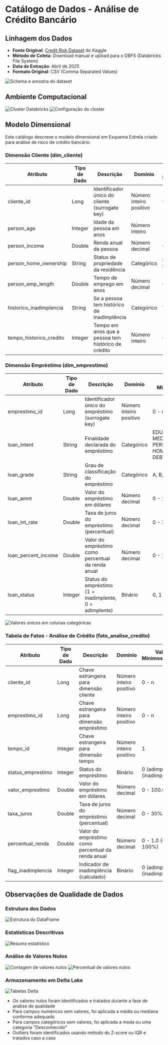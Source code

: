 # Catálogo de Dados - Análise de Crédito Bancário

## Linhagem dos Dados
* **Fonte Original**: [Credit Risk Dataset](https://www.kaggle.com/datasets/laotse/credit-risk-dataset) do Kaggle
* **Método de Coleta**: Download manual e upload para o DBFS (Databricks File System)
* **Data de Extração**: Abril de 2025
* **Formato Original**: CSV (Comma Separated Values)

![Schema e amostra do dataset](../screenshots/03_dataset.png)

## Ambiente Computacional
![Cluster Databricks](../screenshots/01_cluster_config.png)
![Configuração do cluster](../screenshots/02_cluster_config.png)

## Modelo Dimensional
Este catálogo descreve o modelo dimensional em Esquema Estrela criado para análise de risco de crédito bancário.

### Dimensão Cliente (dim_cliente)

| Atributo | Tipo de Dado | Descrição | Domínio | Valores Mínimos/Máximos |
|----------|--------------|-----------|---------|------------------------|
| cliente_id | Long | Identificador único do cliente (surrogate key) | Número inteiro positivo | 0 - n |
| person_age | Integer | Idade da pessoa em anos | Número inteiro | 18 - 100 anos |
| person_income | Double | Renda anual da pessoa | Número decimal | 0 - 10.000.000 |
| person_home_ownership | String | Status de propriedade da residência | Categórico | MORTGAGE, OWN, RENT, OTHER |
| person_emp_length | Double | Tempo de emprego em anos | Número decimal | 0 - 65 anos |
| historico_inadimplencia | String | Se a pessoa tem histórico de inadimplência | Categórico | Y (sim), N (não) |
| tempo_historico_credito | Integer | Tempo em anos que a pessoa tem histórico de crédito | Número inteiro | 0 - 50 anos |

### Dimensão Empréstimo (dim_emprestimo)

| Atributo | Tipo de Dado | Descrição | Domínio | Valores Mínimos/Máximos |
|----------|--------------|-----------|---------|------------------------|
| emprestimo_id | Long | Identificador único do empréstimo (surrogate key) | Número inteiro positivo | 0 - n |
| loan_intent | String | Finalidade declarada do empréstimo | Categórico | EDUCATION, MEDICAL, VENTURE, PERSONAL, HOMEIMPROVEMENT, DEBTCONSOLIDATION |
| loan_grade | String | Grau de classificação do empréstimo | Categórico | A, B, C, D, E, F, G |
| loan_amnt | Double | Valor do empréstimo em dólares | Número decimal | 0 - 100.000 |
| loan_int_rate | Double | Taxa de juros do empréstimo (percentual) | Número decimal | 0 - 30% |
| loan_percent_income | Double | Valor do empréstimo como percentual da renda anual | Número decimal | 0 - 1.0 (0 - 100%) |
| loan_status | Integer | Status do empréstimo (1 = inadimplente, 0 = adimplente) | Binário | 0, 1 |

![Valores únicos em colunas categóricas](../screenshots/10_categorical_values.png)

### Tabela de Fatos - Análise de Crédito (fato_analise_credito)

| Atributo | Tipo de Dado | Descrição | Domínio | Valores Mínimos/Máximos |
|----------|--------------|-----------|---------|------------------------|
| cliente_id | Long | Chave estrangeira para dimensão cliente | Número inteiro positivo | 0 - n |
| emprestimo_id | Long | Chave estrangeira para dimensão empréstimo | Número inteiro positivo | 0 - n |
| tempo_id | Integer | Chave estrangeira para dimensão tempo | Número inteiro positivo | 1 |
| status_emprestimo | Integer | Status do empréstimo | Binário | 0 (adimplente), 1 (inadimplente) |
| valor_emprestimo | Double | Valor do empréstimo em dólares | Número decimal | 0 - 100.000 |
| taxa_juros | Double | Taxa de juros do empréstimo (percentual) | Número decimal | 0 - 30% |
| percentual_renda | Double | Valor do empréstimo como percentual da renda anual | Número decimal | 0 - 1.0 (0 - 100%) |
| flag_inadimplencia | Integer | Indicador de inadimplência (calculado) | Binário | 0 (adimplente), 1 (inadimplente) |

## Observações de Qualidade de Dados

### Estrutura dos Dados
![Estrutura do DataFrame](../screenshots/05_data_structure.png)

### Estatísticas Descritivas
![Resumo estatístico](../screenshots/06_statistic_resume.png)

### Análise de Valores Nulos
![Contagem de valores nulos](../screenshots/07_null_values.png)
![Percentual de valores nulos](../screenshots/08_percentage_null_values.png)

### Armazenamento em Delta Lake
![Tabelas Delta](../screenshots/09_delta_table.png)

* Os valores nulos foram identificados e tratados durante a fase de análise de qualidade
* Para campos numéricos sem valores, foi aplicada a média ou mediana conforme adequado
* Para campos categóricos sem valores, foi aplicada a moda ou uma categoria "Desconhecido"
* Outliers foram identificados usando método do Z-score ou IQR e tratados caso a caso
